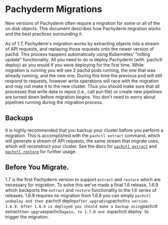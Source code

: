 # Pachyderm Migrations

New versions of Pachyderm often require a migration for some or all of the on
disk objects. This document describes how Pachyderm migration works and
the best practices surrounding it.

As of 1.7, Pachyderm's migration works by extracting objects into a stream of
API requests, and replaying those requests onto the newer version of pachd.
This process happens automatically using Kubernetes' "rolling update"
functionality. All you need to do is deploy Pachyderm (with `pachctl deploy) as
you would if you were deploying for the first time. While migration is
running you will see 2 pachd pods running, the one that was already
running, and the new one. During this time the previous pod will still
respond to requests, however write operations will race with the migration
and may not make it to the new cluster. Thus you should make sure that all
processes that write data to repos (i.e., call put-file) or create new
pipelines are turned down before migration begins. You don't need to worry
about pipelines running during the migration process.

## Backups

It is highly recommended that you backup your cluster before you perform
a migration. This is accomplished with the `pachctl extract` command,
which will generate a stream of API requests, the same stream that migrate
uses, which will reconstruct your cluster. See the docs for [`pachctl
extract`](http://docs.pachyderm.io/en/latest/pachctl/pachctl_extract.html)
and [`pachctl
restore`](http://docs.pachyderm.io/en/latest/pachctl/pachctl_restore.html)
for further usage.


## Before You Migrate.

1.7 is the first Pachyderm version to support `extract` and `restore`
which are necessary for migration. To solve this we've made a final 1.6
release, 1.6.9 which backports the `extract` and `restore` functionality
to the 1.6 series of releases. 1.6.9 requires no migration from 1.6.8 you
can simply `pachctl undeploy and then `pachctl deploy` after upgrading
`pachctl` to version 1.6.9. After 1.6.9 is deployed you should make
a backup using `pachctl extract` then upgrade `pachctl` again, to 1.7.0
and do `pachctl deploy` to trigger the migration.
